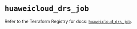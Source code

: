 # `huaweicloud_drs_job`

Refer to the Terraform Registry for docs: [`huaweicloud_drs_job`](https://registry.terraform.io/providers/huaweicloud/huaweicloud/1.71.1/docs/resources/drs_job).
